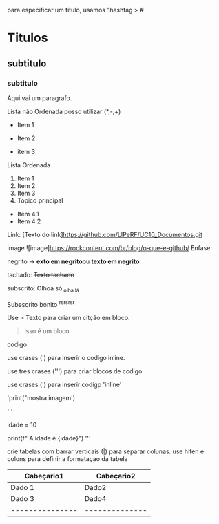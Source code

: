 para especificar um título, usamos "hashtag > #


# Titulos 

## subtitulo
### subtitulo

Aqui vai um paragrafo.

Lista não Ordenada posso utilizar (*,-,+)
+ Item 1
* Item 2
- item 3

Lista Ordenada 
1. Item 1
2. Item 2
3. Item 3
4. Topico principal

 * Item 4.1
 * Item 4.2

Link:
[Texto do link]https://github.com/LIPeRF/UC10_Documentos.git

image
![image]https://rockcontent.com/br/blog/o-que-e-github/
Enfase:

negrito -> **exto em negrito**ou __texto em negrito__.

tachado: ~~Texto tachado~~ 

subscrito: Olhoa só<sub> olha lá <sub>

Subescrito  bonito <sup> rsrsrsr <sup> 

Use > Texto para criar um citção em bloco.

> Isso é um bloco.

codigo 


use crases (') para inserir o codigo inline.

use tres crases (''') para criar blocos de codigo 

use crases (\') para inserir codigp 'inline'

'print("mostra imagem') 

''' 

idade = 10 

print(f" A idade é {idade}")
'''


crie tabelas com barrar verticais (|) para separar colunas.
use  hifen e colons para definir a formataçao da tabela 


| **Cabeçario1**|**Cabeçario2**|
|---------------|--------------|
| Dado 1        | Dado2        |
| Dado 3        | Dado4        |
|---------------|--------------|

